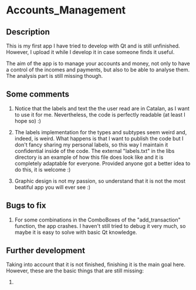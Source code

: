 # Accounts_Management
## Description
This is my first app I have tried to develop with Qt and is still unfinished. However, I upload it while I develop it in case someone finds it useful.

The aim of the app is to manage your accounts and money, not only to have a control of the incomes and payments, but also to be able to analyse them. The analysis part is still missing though.

## Some comments
1. Notice that the labels and text the the user read are in Catalan, as I want to use it for me. Nevertheless, the code is perfectly readable (at least I hope so) :)

2. The labels implementation for the types and subtypes seem weird and, indeed, is weird. What happens is that I want to publish the code but I don't fancy sharing my personal labels, so this way I maintain it confidential inside of the code. The external "labels.txt" in the libs directory is an example of how this file does look like and it is completely adaptable for everyone. Provided anyone got a better idea to do this, it is welcome :)

3. Graphic design is not my passion, so understand that it is not the most beatiful app you will ever see :)

## Bugs to fix
1. For some combinations in the ComboBoxes of the "add_transaction" function, the app crashes. I haven't still tried to debug it very much, so maybe it is easy to solve with basic Qt knowledge.

## Further development
Taking into account that it is not finished, finishing it is the main goal here. However, these are the basic things that are still missing:

1. 
